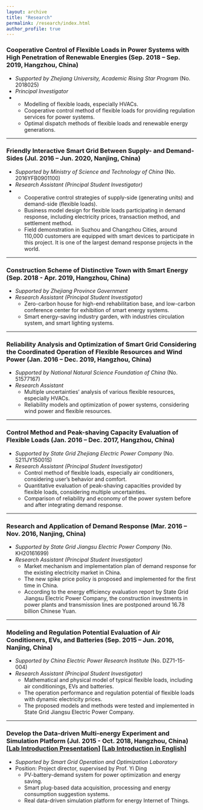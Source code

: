 ```yaml
---
layout: archive
title: "Research"
permalink: /research/index.html
author_profile: true
---
```




### Cooperative Control of Flexible Loads in Power Systems with High Penetration of Renewable Energies (Sep. 2018 – Sep. 2019, Hangzhou, China)

- *Supported by Zhejiang University, Academic Rising Star Program* (No. 2018025)
- *Principal Investigator*
- - Modelling of flexible loads, especially HVACs.
  - Cooperative control method of flexible loads for providing regulation services for power systems.
  - Optimal dispatch methods of flexible loads and renewable energy generations.

<!-- 这个图片注释掉了

![Editing a markdown file for a talk](/images/research/research_RisingStar.png)

-->



------

### Friendly Interactive Smart Grid Between Supply- and Demand-Sides (Jul. 2016 – Jun. 2020, Nanjing, China)

- *Supported by Ministry of Science and Technology of China* (No. 2016YFB0901100)
- *Research Assistant (Principal Student Investigator)*
- - Cooperative control strategies of supply-side (generating units) and demand-side (flexible loads).
  - Business model design for flexible loads participating in demand response, including electricity prices, transaction method, and settlement method.
  - Field demonstration in Suzhou and Changzhou Cities, around 110,000 customers are equipped with smart devices to participate in this project. It is one of the largest demand response projects in the world.

<!-- 这个图片注释掉了

![Editing a markdown file for a talk](/images/research/research_friendly_interactive.png)

-->

------

### Construction Scheme of Distinctive Town with Smart Energy (Sep. 2018 - Apr. 2019, Hangzhou, China)

- *Supported by Zhejiang Province Government*
- *Research Assistant (Principal Student Investigator)*
  - Zero-carbon house for high-end rehabilitation base, and low-carbon conference center for exhibition of smart energy systems.
  - Smart energy-saving industry garden, with industries circulation system, and smart lighting systems.

<!-- 这个图片注释掉了

![Editing a markdown file for a talk](/images/research/research_distinctive_town.png)

-->

------

### Reliability Analysis and Optimization of Smart Grid Considering the Coordinated Operation of Flexible Resources and Wind Power (Jan. 2016 – Dec. 2019, Hangzhou, China)

- *Supported by National Natural Science Foundation of China* (No. 51577167) 
- *Research Assistant*
  - Multiple uncertainties’ analysis of various flexible resources, especially HVACs.
  - Reliability models and optimization of power systems, considering wind power and flexible resources.

<!-- 这个图片注释掉了

![Editing a markdown file for a talk](/images/research/research_reliability_NSFC.png)

-->

------

### Control Method and Peak-shaving Capacity Evaluation of Flexible Loads (Jan. 2016 – Dec. 2017, Hangzhou, China)

- *Supported by State Grid Zhejiang Electric Power Company*  (No. 5211JY15001S)
- *Research Assistant (Principal Student Investigator)*
  - Control method of flexible loads, especially air conditioners, considering user’s behavior and comfort.
  - Quantitative evaluation of peak-shaving capacities provided by flexible loads, considering multiple uncertainties.
  - Comparison of reliability and economy of the power system before and after integrating demand response.

<!-- 这个图片注释掉了

![Editing a markdown file for a talk](/images/research/research_peak_shaving.png)

-->

------

### Research and Application of Demand Response (Mar. 2016 – Nov. 2016, Nanjing, China)

- *Supported by State Grid Jiangsu Electric Power Company* (No. KH20161699)
- *Research Assistant (Principal Student Investigator)*
  - Market mechanism and implementation plan of demand response for the existing electricity market in China.
  - The new spike price policy is proposed and implemented for the first time in China.
  - According to the energy efficiency evaluation report by State Grid Jiangsu Electric Power Company, the construction investments in power plants and transmission lines are postponed around 16.78 billion Chinese Yuan.

<!-- 这个图片注释掉了

![Editing a markdown file for a talk](/images/research/research_consumer_DR.png)

-->

------

### Modeling and Regulation Potential Evaluation of Air Conditioners, EVs, and Batteries (Sep. 2015 – Jun. 2016, Nanjing, China)

- *Supported by China Electric Power Research Institute* (No. DZ71-15-004)
- *Research Assistant (Principal Student Investigator)*
  - Mathematical and physical model of typical flexible loads, including air conditionings, EVs and batteries.
  - The operation performance and regulation potential of flexible loads with dynamic electricity prices.
  - The proposed models and methods were tested and implemented in State Grid Jiangsu Electric Power Company.

<!-- 这个图片注释掉了

![Editing a markdown file for a talk](/images/research/research_regulation_potential.png)

-->

------

### Develop the Data-driven Multi-energy Experiment and Simulation Platform (Jul. 2015 - Oct. 2018, Hangzhou, China) [[Lab Introduction Presentation](https://huihongxun.github.io/files/ResearchProjects/20180912_SGOOL_platform.pdf)] [[Lab Introduction in English](https://huihongxun.github.io/files/ResearchProjects/Data-driven_Multi-energy_Platform.pdf)]

- *Supported by Smart Grid Operation and Optimization Laboratory*
- Position: Project director, supervised by Prof. Yi Ding
  - PV-battery-demand system for power optimization and energy saving.
  - Smart plug-based data acquisition, processing and energy consumption suggestion systems.
  - Real data-driven simulation platform for energy Internet of Things.

<!-- 这个图片注释掉了

![Editing a markdown file for a talk](/images/research/research_data_driven.png)

-->

